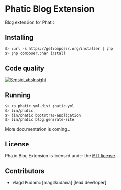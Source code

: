 Phatic Blog Extension
=====================

Blog extension for Phatic

Installing
----------

```bash
$> curl -s https://getcomposer.org/installer | php
$> php composer.phar install
```

Code quality
------------
[![SensioLabsInsight](https://insight.sensiolabs.com/projects/b37e4846-8895-40ae-877d-b4d349a787f0/mini.png)](https://insight.sensiolabs.com/projects/b37e4846-8895-40ae-877d-b4d349a787f0)

Running
-------

```bash
$> cp phatic.yml.dist phatic.yml
$> bin/phatic
$> bin/phatic bootstrap-application
$> bin/phatic blog:generate-site
```

More documentation is coming...

License
-------

Phatic Blog Extension is licensed under the [MIT license](LICENSE.md).

Contributors
------------

- Magd Kudama [magdkudama] [lead developer]
